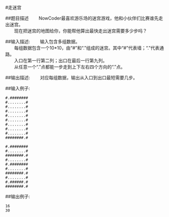 #走迷宫

##题目描述
　　NowCoder最喜欢游乐场的迷宫游戏，他和小伙伴们比赛谁先走出迷宫。<br>
　　现在把迷宫的地图给你，你能帮他算出最快走出迷宫需要多少步吗？

##输入描述:
　　输入包含多组数据。<br>
　　每组数据包含一个10*10，由“#”和“.”组成的迷宫。其中“#”代表墙；“.”代表通路。<br>
　　入口在第一行第二列；出口在最后一行第九列。<br>
　　从任意一个“.”点都能一步走到上下左右四个方向的“.”点。

##输出描述:
　　对应每组数据，输出从入口到出口最短需要几步。

##输入例子:
```
#.########
#........#
#........#
#........#
#........#
#........#
#........#
#........#
#........#
########.#

#.########
#........#
########.#
#........#
#.########
#........#
########.#
#........#
#.######.#
########.#
```

##输出例子:
```
16
30
```